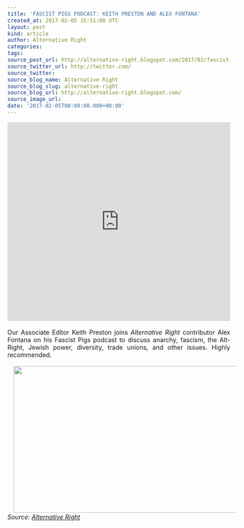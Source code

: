 ```yaml
---
title: 'FASCIST PIGS PODCAST: KEITH PRESTON AND ALEX FONTANA'
created_at: 2017-02-05 15:51:00 UTC
layout: post
kind: article
author: Alternative Right
categories: 
tags: 
source_post_url: http://alternative-right.blogspot.com/2017/02/fascist-pigs-podcast-keith-preston-and.html
source_twitter_url: http://twitter.com/
source_twitter: 
source_blog_name: Alternative Right
source_blog_slug: alternative-right
source_blog_url: http://alternative-right.blogspot.com/
source_image_url: 
date: '2017-02-05T00:00:00.000+00:00'
---
```

<div dir="ltr" style="text-align: left;" trbidi="on"><iframe frameborder="no" height="450" scrolling="no" src="https://w.soundcloud.com/player/?url=https%3A//api.soundcloud.com/tracks/303095460&amp;auto_play=false&amp;hide_related=false&amp;show_comments=true&amp;show_user=true&amp;show_reposts=false&amp;visual=true" width="100%"></iframe> <br /><br /><a name='more'></a><div style="text-align: justify;">Our Associate Editor Keith Preston joins <i>Alternative Right</i> contributor Alex Fontana on his Fascist Pigs podcast to discuss anarchy, fascism, the Alt-Right, Jewish power, diversity, trade unions, and other issues. Highly recommended.</div><div style="text-align: justify;"><br /></div><div class="separator" style="clear: both; text-align: center;"><a href="https://4.bp.blogspot.com/-bvX9NEdtUzE/WJdJXoRu4jI/AAAAAAAAVEc/KBdVbyzjIH0eVwCKUd1Vc4e7yth-lbQCACLcB/s1600/FPP.jpg" imageanchor="1" style="margin-left: 1em; margin-right: 1em;"><img border="0" height="332" src="https://4.bp.blogspot.com/-bvX9NEdtUzE/WJdJXoRu4jI/AAAAAAAAVEc/KBdVbyzjIH0eVwCKUd1Vc4e7yth-lbQCACLcB/s400/FPP.jpg" width="550" /></a></div></div><img src="http://feeds.feedburner.com/~r/blogspot/SBfLZ/~4/qXyhqgiO-R8" height="1" width="1" alt=""/><div class="">
    <i>Source: <a href="http://alternative-right.blogspot.com/">Alternative Right</a></i>
</div>
